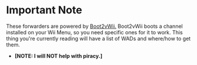 # Important Note

These forwarders are powered by [Boot2vWii.](https://github.com/WiiDatabase/Boot2vWii)
Boot2vWii boots a channel installed on your Wii Menu, so you need specific ones for it to work. This thing you're currently reading will have a list of WADs and where/how to get them. 

* **[NOTE: I will NOT help with piracy.]**
